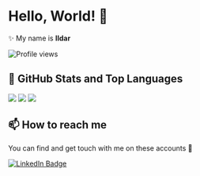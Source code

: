 # Hello, World! 👋

✨ My name is **Ildar**

![Profile views](https://komarev.com/ghpvc/?username=GarifullinII&color=green)

## 📌 GitHub Stats and Top Languages

<p float="center">
  <img  src="https://github-readme-stats.vercel.app/api?username=GarifullinII&show_icons=true&theme=dark&count_private=true&hide=contribs,issue" />
  <img src ="https://github-readme-streak-stats.herokuapp.com?user=GarifullinII&theme=dark&hide_border=true&background=#000000">
  <img  src="https://github-readme-stats.vercel.app/api/top-langs/?username=GarifullinII&layout=compact&theme=dark" />
</p>

## 📫 How to reach me

You can find and get touch with me on these accounts 👀

[![LinkedIn Badge](https://img.shields.io/badge/GARIFULLIN-follow%20on%20linkedin-blue?style=for-the-badge&logo=linkedin)](https://www.linkedin.com/in/ildar-garifullin-575237221/)
